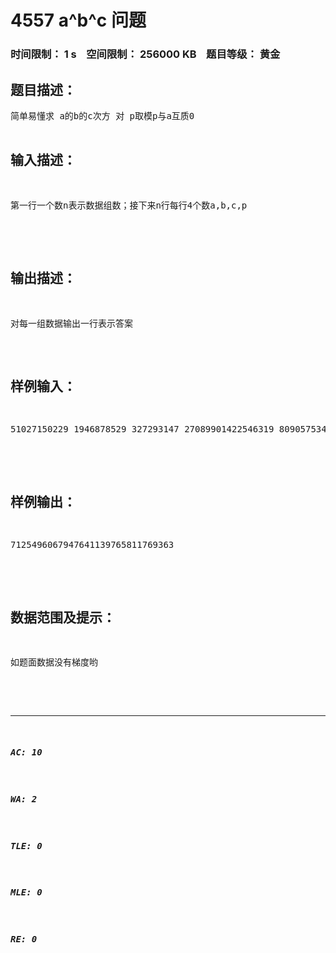 # 4557 a^b^c 问题   
### 时间限制： 1 s&nbsp;&nbsp;&nbsp;&nbsp;空间限制： 256000 KB&nbsp;&nbsp;&nbsp;&nbsp;题目等级： 黄金  
## 题目描述：  

<pre>
简单易懂求 a的b的c次方 对 p取模p与a互质0<a,b,c< 10的12次方;0<p< 10的6次方  

</pre>
  
  
## 输入描述：  

<pre>
第一行一个数n表示数据组数；接下来n行每行4个数a,b,c,p  

</pre>
  
  
## 输出描述：  

<pre>
对每一组数据输出一行表示答案
</pre>
  
  
## 样例输入：  

<pre>
51027150229 1946878529 327293147 27089901422546319 809057534 1204751956 902611340875048 1995852472 695150281 11828291982213995 2044077978 1831760439 7596826763501245 70001198 366112966 7938418  

</pre>
  
  
## 样例输出：  

<pre>
7125496067947641139765811769363  

</pre>
  
  
## 数据范围及提示：  

<pre>
如题面数据没有梯度哟  

</pre>
  
  
***  

##### AC: 10  
##### WA: 2  
##### TLE: 0  
##### MLE: 0  
##### RE: 0  
